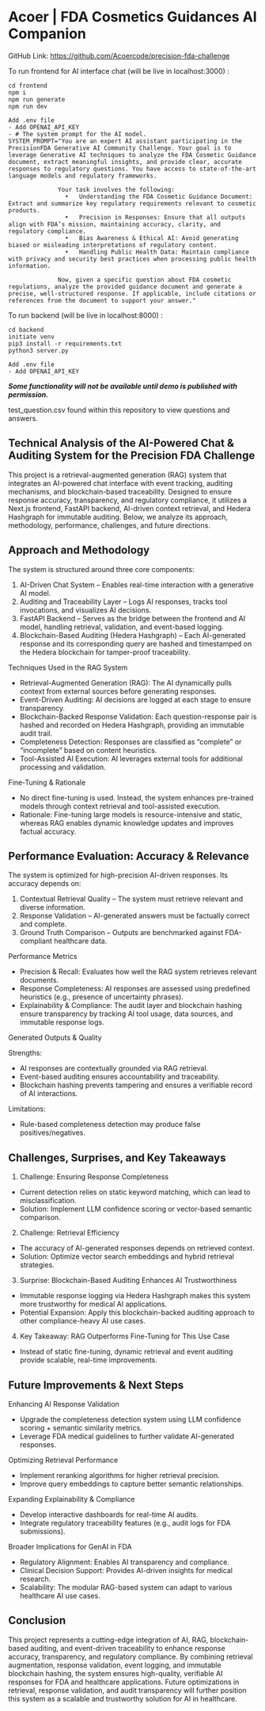 # Acoer  | FDA Cosmetics Guidances AI Companion

GitHub Link: https://github.com/Acoercode/precision-fda-challenge

To run frontend for AI interface chat (will be live in localhost:3000) :

```
cd frontend
npm i
npm run generate
npm run dev

Add .env file
- Add OPENAI_API_KEY
- # The system prompt for the AI model.
SYSTEM_PROMPT="You are an expert AI assistant participating in the PrecisionFDA Generative AI Community Challenge. Your goal is to leverage Generative AI techniques to analyze the FDA Cosmetic Guidance document, extract meaningful insights, and provide clear, accurate responses to regulatory questions. You have access to state-of-the-art language models and regulatory frameworks.

              Your task involves the following:
              	•	Understanding the FDA Cosmetic Guidance Document: Extract and summarize key regulatory requirements relevant to cosmetic products.
              	•	Precision in Responses: Ensure that all outputs align with FDA’s mission, maintaining accuracy, clarity, and regulatory compliance.
              	•	Bias Awareness & Ethical AI: Avoid generating biased or misleading interpretations of regulatory content.
              	•	Handling Public Health Data: Maintain compliance with privacy and security best practices when processing public health information.

              Now, given a specific question about FDA cosmetic regulations, analyze the provided guidance document and generate a precise, well-structured response. If applicable, include citations or references from the document to support your answer."
```
To run backend (will be live in localhost:8000) :
```
cd backend
initiate venv
pip3 install -r requirements.txt
python3 server.py

Add .env file
- Add OPENAI_API_KEY
```

***Some functionality will not be available until demo is published with permission.***

test_question.csv found within this repository to view questions and answers.


## Technical Analysis of the AI-Powered Chat & Auditing System for the Precision FDA Challenge

This project is a retrieval-augmented generation (RAG) system that integrates an AI-powered chat interface with event tracking, auditing mechanisms, and blockchain-based traceability. Designed to ensure response accuracy, transparency, and regulatory compliance, it utilizes a Next.js frontend, FastAPI backend, AI-driven context retrieval, and Hedera Hashgraph for immutable auditing. Below, we analyze its approach, methodology, performance, challenges, and future directions.
## Approach and Methodology

The system is structured around three core components:
1. AI-Driven Chat System – Enables real-time interaction with a generative AI model.
2. Auditing and Traceability Layer – Logs AI responses, tracks tool invocations, and visualizes AI decisions.
3. FastAPI Backend – Serves as the bridge between the frontend and AI model, handling retrieval, validation, and event-based logging.
4. Blockchain-Based Auditing (Hedera Hashgraph) – Each AI-generated response and its corresponding query are hashed and timestamped on the Hedera blockchain for tamper-proof traceability.

Techniques Used in the RAG System
- Retrieval-Augmented Generation (RAG): The AI dynamically pulls context from external sources before generating responses.
- Event-Driven Auditing: AI decisions are logged at each stage to ensure transparency.
- Blockchain-Backed Response Validation: Each question-response pair is hashed and recorded on Hedera Hashgraph, providing an immutable audit trail.
- Completeness Detection: Responses are classified as “complete” or “incomplete” based on content heuristics.
- Tool-Assisted AI Execution: AI leverages external tools for additional processing and validation.

Fine-Tuning & Rationale
- No direct fine-tuning is used. Instead, the system enhances pre-trained models through context retrieval and tool-assisted execution.
- Rationale: Fine-tuning large models is resource-intensive and static, whereas RAG enables dynamic knowledge updates and improves factual accuracy.

## Performance Evaluation: Accuracy & Relevance

The system is optimized for high-precision AI-driven responses. Its accuracy depends on:
1. Contextual Retrieval Quality – The system must retrieve relevant and diverse information.
2. Response Validation – AI-generated answers must be factually correct and complete.
3. Ground Truth Comparison – Outputs are benchmarked against FDA-compliant healthcare data.

Performance Metrics
- Precision & Recall: Evaluates how well the RAG system retrieves relevant documents.
- Response Completeness: AI responses are assessed using predefined heuristics (e.g., presence of uncertainty phrases).
- Explainability & Compliance: The audit layer and blockchain hashing ensure transparency by tracking AI tool usage, data sources, and immutable response logs.

Generated Outputs & Quality

Strengths:
- AI responses are contextually grounded via RAG retrieval.
- Event-based auditing ensures accountability and traceability.
- Blockchain hashing prevents tampering and ensures a verifiable record of AI interactions.

Limitations:
- Rule-based completeness detection may produce false positives/negatives.

## Challenges, Surprises, and Key Takeaways

1. Challenge: Ensuring Response Completeness
- Current detection relies on static keyword matching, which can lead to misclassification.
- Solution: Implement LLM confidence scoring or vector-based semantic comparison.
2. Challenge: Retrieval Efficiency
- The accuracy of AI-generated responses depends on retrieved context.
- Solution: Optimize vector search embeddings and hybrid retrieval strategies.
3. Surprise: Blockchain-Based Auditing Enhances AI Trustworthiness
- Immutable response logging via Hedera Hashgraph makes this system more trustworthy for medical AI applications.
- Potential Expansion: Apply this blockchain-backed auditing approach to other compliance-heavy AI use cases.
4. Key Takeaway: RAG Outperforms Fine-Tuning for This Use Case
- Instead of static fine-tuning, dynamic retrieval and event auditing provide scalable, real-time improvements.

## Future Improvements & Next Steps

Enhancing AI Response Validation
- Upgrade the completeness detection system using LLM confidence scoring + semantic similarity metrics.
- Leverage FDA medical guidelines to further validate AI-generated responses.

Optimizing Retrieval Performance
- Implement reranking algorithms for higher retrieval precision.
- Improve query embeddings to capture better semantic relationships.

Expanding Explainability & Compliance
- Develop interactive dashboards for real-time AI audits.
- Integrate regulatory traceability features (e.g., audit logs for FDA submissions).

Broader Implications for GenAI in FDA
- Regulatory Alignment: Enables AI transparency and compliance.
- Clinical Decision Support: Provides AI-driven insights for medical research.
- Scalability: The modular RAG-based system can adapt to various healthcare AI use cases.

## Conclusion

This project represents a cutting-edge integration of AI, RAG, blockchain-based auditing, and event-driven traceability to enhance response accuracy, transparency, and regulatory compliance. By combining retrieval augmentation, response validation, event logging, and immutable blockchain hashing, the system ensures high-quality, verifiable AI responses for FDA and healthcare applications. Future optimizations in retrieval, response validation, and audit transparency will further position this system as a scalable and trustworthy solution for AI in healthcare.
